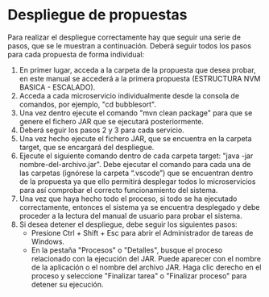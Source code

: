 <h1>Despliegue de propuestas</h1>

Para realizar el despliegue correctamente hay que seguir una serie de pasos, que se le muestran a continuación. Deberá seguir todos los pasos para cada propuesta de forma individual:
<ol>
<li>En primer lugar, acceda a la carpeta de la propuesta que desea probar, en este manual se accederá a la primera propuesta (ESTRUCTURA NVM BASICA - ESCALADO).</li> 
<li>Acceda a cada microservicio individualmente desde la consola de comandos, por ejemplo, "cd bubblesort".</li>
<li>Una vez dentro ejecute el comando "mvn clean package" para que se genere el fichero JAR que se ejecutará posteriormente.</li>
<li>Deberá seguir los pasos 2 y 3 para cada servicio.</li>
<li>Una vez hecho ejecute el fichero JAR, que se encuentra en la carpeta target, que se encargará del despliegue.</li>
<li>Ejecute el siguiente comando dentro de cada carpeta target: "java -jar nombre-del-archivo.jar". Debe ejecutar el comando para cada una de las carpetas (ignórese la carpeta “.vscode”) que se encuentran dentro de la propuesta ya que ello permitirá desplegar todos lo microservicios para así comprobar el correcto funcionamiento del sistema.</li> 
<li>Una vez que haya hecho todo el proceso, si todo se ha ejecutado correctamente, entonces el sistema ya se encuentra desplegado y debe proceder a la lectura del manual de usuario para probar el sistema.</li>
<li>Si desea detener el despliegue, debe seguir los siguientes pasos:
  <ul>
    <li>Presione Ctrl + Shift + Esc para abrir el Administrador de tareas de Windows.</li>
    <li>En la pestaña "Procesos" o "Detalles", busque el proceso relacionado con la ejecución del JAR. Puede aparecer con el nombre de la aplicación o el nombre del archivo JAR. Haga clic derecho en el proceso y seleccione "Finalizar tarea" o "Finalizar proceso" para detener su ejecución.</li>
  </li>
  </ul>
</ol>
